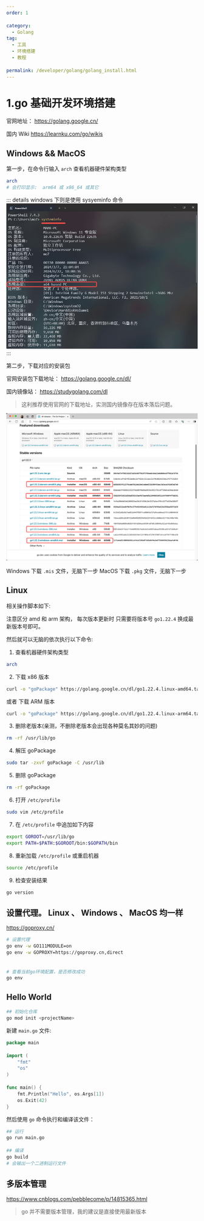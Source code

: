 ```yaml
---
order: 1

category:
  - Golang
tag:
  - 工具
  - 环境搭建
  - 教程

permalink: /developer/golang/golang_install.html
---
```


# 1.go 基础开发环境搭建

官网地址：
https://golang.google.cn/

国内 Wiki
https://learnku.com/go/wikis

## Windows && MacOS

第一步，在命令行输入 `arch` 查看机器硬件架构类型

```bash
arch
# 会打印显示:  arm64 或 x86_64 或其它
```

::: details windows 下则是使用 sysyeminfo 命令
![](../image/sysyeminfo.png)
:::

第二步，下载对应的安装包

官网安装包下载地址：
https://golang.google.cn/dl/

国内镜像站：
https://studygolang.com/dl

> 这利推荐使用官网的下载地址，实测国内镜像存在版本落后问题。

![下载go安装包](./image/download-go.png)

Windows 下载 `.mis` 文件，无脑下一步
MacOS 下载 `.pkg` 文件，无脑下一步

## Linux

相关操作脚本如下:

注意区分 amd 和 arm 架构，
每次版本更新时 只需要将版本号 `go1.22.4` 换成最新版本号即可。

然后就可以无脑的依次执行以下命令:

1. 查看机器硬件架构类型

```bash
arch
```

2. 下载 x86 版本

```bash
curl -o "goPackage" https://golang.google.cn/dl/go1.22.4.linux-amd64.tar.gz
```

或者 下载 ARM 版本

```bash
curl -o "goPackage" https://golang.google.cn/dl/go1.22.4.linux-arm64.tar.gz
```

3. 删除老版本(亲测，不删除老版本会出现各种莫名其妙的问题)

```bash
rm -rf /usr/lib/go
```

4. 解压 goPackage

```bash
sudo tar -zxvf goPackage -C /usr/lib
```

5. 删除 goPackage

```bash
rm -rf goPackage
```

6. 打开 `/etc/profile`

```bash
sudo vim /etc/profile
```

7. 在 `/etc/profile` 中追加如下内容

```bash
export GOROOT=/usr/lib/go
export PATH=$PATH:$GOROOT/bin:$GOPATH/bin
```

8. 重新加载 `/etc/profile` 或重启机器

```bash
source /etc/profile
```

9. 检查安装结果

```bash
go version
```

## 设置代理。 Linux 、 Windows 、 MacOS 均一样

https://goproxy.cn/

```bash
# 设置代理
go env -w GO111MODULE=on
go env -w GOPROXY=https://goproxy.cn,direct


# 查看当前go环境配置，是否修改成功
go env
```

## Hello World

```bash
## 初始化仓库
go mod init <projectName>
```

新建 `main.go` 文件:

```go title="./main.go"
package main

import (
	"fmt"
	"os"
)

func main() {
	fmt.Println("Hello", os.Args[1])
	os.Exit(42)
}
```

然后使用 `go` 命令执行和编译该文件：

```bash
## 运行
go run main.go

## 编译
go build
# 会输出一个二进制运行文件

```

## 多版本管理

https://www.cnblogs.com/pebblecome/p/14815365.html

> go 并不需要版本管理，我的建议是直接使用最新版本
